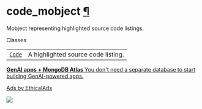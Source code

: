 # code\_mobject [¶](https://docs.manim.community/en/stable/reference/manim.mobject.text.code_mobject.html\#module-manim.mobject.text.code_mobject "Link to this heading")

Mobject representing highlighted source code listings.

Classes

|     |     |
| --- | --- |
| [`Code`](https://docs.manim.community/en/stable/reference/manim.mobject.text.code_mobject.Code.html#manim.mobject.text.code_mobject.Code "manim.mobject.text.code_mobject.Code") | A highlighted source code listing. |

[**GenAI apps + MongoDB Atlas** You don't need a separate database to start building GenAI-powered apps.](https://server.ethicalads.io/proxy/click/8270/019600e9-3e6e-7591-b595-a233a335d746/)

[Ads by EthicalAds](https://www.ethicalads.io/advertisers/?ref=ea-text)

![](https://server.ethicalads.io/proxy/view/8270/019600e9-3e6e-7591-b595-a233a335d746/)
